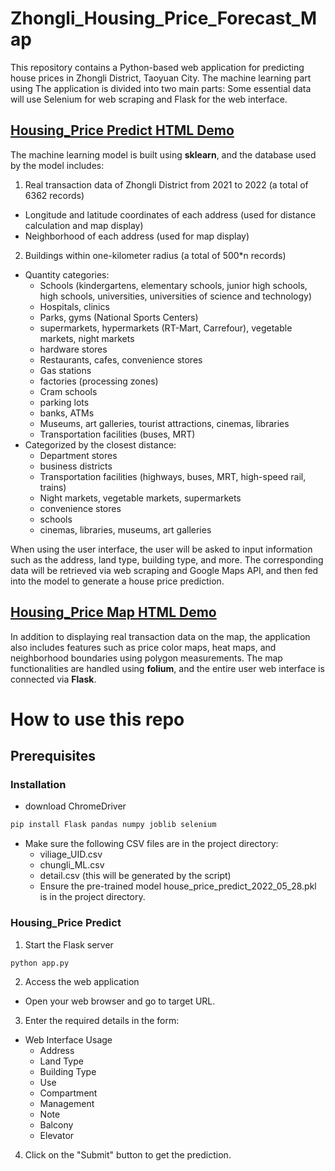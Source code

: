 # Zhongli_Housing_Price_Forecast_Map
This repository contains a Python-based web application for predicting house prices in Zhongli District, Taoyuan City.
The machine learning part using 
The application is divided into two main parts:
Some essential data will use Selenium for web scraping and Flask for the web interface.

## [Housing_Price Predict HTML Demo](https://xkllkx.github.io/Zhongli_Housing_Price_Forecast_Map/loan-prediction-web/templates/form.html)
The machine learning model is built using **sklearn**, and the database used by the model includes:
1. Real transaction data of Zhongli District from 2021 to 2022 (a total of 6362 records)
- Longitude and latitude coordinates of each address (used for distance calculation and map display)
- Neighborhood of each address (used for map display)
2. Buildings within one-kilometer radius (a total of 500*n records)
- Quantity categories:
  + Schools (kindergartens, elementary schools, junior high schools, high schools, universities, universities of science and technology)
  + Hospitals, clinics
  + Parks, gyms (National Sports Centers)
  + supermarkets, hypermarkets (RT-Mart, Carrefour), vegetable markets, night markets
  + hardware stores
  + Restaurants, cafes, convenience stores
  + Gas stations
  + factories (processing zones)
  + Cram schools
  + parking lots
  + banks, ATMs
  + Museums, art galleries, tourist attractions, cinemas, libraries
  + Transportation facilities (buses, MRT)
- Categorized by the closest distance:
  + Department stores
  + business districts
  + Transportation facilities (highways, buses, MRT, high-speed rail, trains)
  + Night markets, vegetable markets, supermarkets
  + convenience stores
  + schools
  + cinemas, libraries, museums, art galleries
    
When using the user interface, the user will be asked to input information such as the address, land type, building type, and more. The corresponding data will be retrieved via web scraping and Google Maps API, and then fed into the model to generate a house price prediction.

## [Housing_Price Map HTML Demo](https://xkllkx.github.io/Zhongli_Housing_Price_Forecast_Map/loan-prediction-web/templates/big_map_try.html)
In addition to displaying real transaction data on the map, the application also includes features such as price color maps, heat maps, and neighborhood boundaries using polygon measurements. The map functionalities are handled using **folium**, and the entire user web interface is connected via **Flask**.

# How to use this repo
## Prerequisites
### Installation
- download ChromeDriver
```bash
pip install Flask pandas numpy joblib selenium
```
- Make sure the following CSV files are in the project directory:
  - viliage_UID.csv
  - chungli_ML.csv
  - detail.csv (this will be generated by the script)
  - Ensure the pre-trained model house_price_predict_2022_05_28.pkl is in the project directory.

### Housing_Price Predict
1. Start the Flask server
```bash
python app.py
```
2. Access the web application
- Open your web browser and go to target URL.

3. Enter the required details in the form:
- Web Interface Usage
  - Address
  - Land Type
  - Building Type
  - Use
  - Compartment
  - Management
  - Note
  - Balcony
  - Elevator

4. Click on the "Submit" button to get the prediction.
